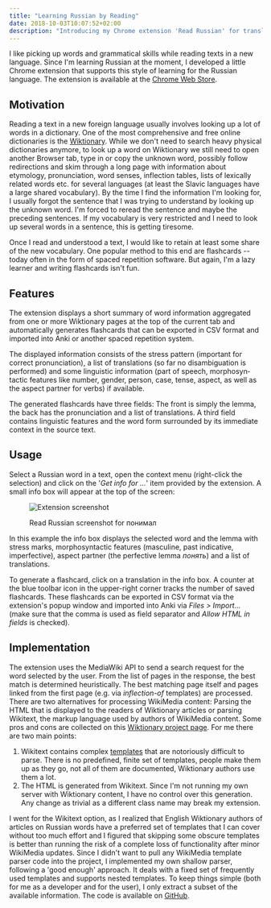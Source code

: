 ```yaml
---
title: "Learning Russian by Reading"
date: 2018-10-03T10:07:52+02:00
description: "Introducing my Chrome extension 'Read Russian' for translating and learning Russian vocabulary."
---
```


I like picking up words and grammatical skills while reading texts in a new language. Since I'm learning Russian at the moment, I developed a little Chrome extension that supports this style of learning for the Russian language. The extension is available at the [Chrome Web Store](https://chrome.google.com/webstore/detail/read-russian/bfiedbggkbnefgngmdkhofddgpfjahcd).

## Motivation

Reading a text in a new foreign language usually involves looking up a lot of words in a dictionary. One of the most comprehensive and free online dictionaries is the [Wiktionary](https://www.wiktionary.org/). While we don't need to search heavy physical dictionaries anymore, to look up a word on Wiktionary we still need to open another Browser tab, type in or copy the unknown word, possibly follow redirections and skim through a long page with information about etymology, pronunciation, word senses, inflection tables, lists of lexically related words etc. for several languages (at least the Slavic languages have a large shared vocabulary). By the time I find the information I'm looking for, I usually forgot the sentence that I was trying to understand by looking up the unknown word. I'm forced to reread the sentence and maybe the preceding sentences. If my vocabulary is very restricted and I need to look up several words in a sentence, this is getting tiresome.

Once I read and understood a text, I would like to retain at least some share of the new vocabulary. One popular method to this end are flashcards -- today often in the form of spaced repetition software. But again, I'm a lazy learner and writing flashcards isn't fun.

## Features

The extension displays a short summary of word information aggregated from one or more Wiktionary pages at the top of the current tab and automatically generates flashcards that can be exported in CSV format and imported into Anki or another spaced repetition system.

The displayed information consists of the stress pattern (important for correct pronunciation), a list of translations (so far no disambiguation is performed) and some linguistic information (part of speech, morpho&shy;syn&shy;tactic features like number, gender, person, case, tense, aspect, as well as the aspect partner for verbs) if available.

The generated flashcards have three fields: The front is simply the lemma, the back has the pronunciation and a list of translations. A third field contains linguistic features and the word form surrounded by its immediate context in the source text.

## Usage

Select a Russian word in a text, open the context menu (right-click the selection) and click on the '*Get info for ...*' item provided by the extension. A small info box will appear at the top of the screen:

<figure class="middle">
    <img src="/img/read-russian-screenshot.png"
         alt="Extension screenshot"/> <figcaption>
            <p>Read Russian screenshot for понимал</p>
        </figcaption>
</figure>

In this example the info box displays the selected word and the lemma with stress marks, morpho&shy;syn&shy;tactic features (masculine, past indicative, imperfective), aspect partner (the perfective lemma *понять*) and a list of translations.

To generate a flashcard, click on a translation in the info box. A counter at the blue toolbar icon in the upper-right corner tracks the number of saved flashcards. These flashcards can be exported in CSV format via the extension's popup window and imported into Anki via *Files > Import...* (make sure that the comma is used as field separator and *Allow HTML in fields* is checked).


## Implementation

The extension uses the MediaWiki API to send a search request for the word selected by the user. From the list of pages in the response, the best match is determined heuristically. The best matching page itself and pages linked from the first page (e.g. via *inflection-of* templates) are processed. There are two alternatives for processing WikiMedia content: Parsing the HTML that is displayed to the readers of Wiktionary articles or parsing Wikitext, the markup language used by authors of WikiMedia content. Some pros and cons are collected on this [Wiktionary project page](https://en.wiktionary.org/wiki/Wiktionary:Parsing). For me there are two main points:

1. Wikitext contains complex [templates](https://www.mediawiki.org/wiki/Help:Templates) that are notoriously difficult to parse. There is no predefined, finite set of templates, people make them up as they go, not all of them are documented, Wiktionary authors use them a lot.
2. The HTML is generated from Wikitext. Since I'm not running my own server with Wiktionary content, I have no control over this generation. Any change as trivial as a different class name may break my extension.

I went for the Wikitext option, as I realized that English Wiktionary authors of articles on Russian words have a preferred set of templates that I can cover without too much effort and I figured that skipping some obscure templates is better than running the risk of a complete loss of functionality after minor WikiMedia updates. Since I didn't want to pull any WikiMedia template parser code into the project, I implemented my own shallow parser, following a 'good enough' approach. It deals with a fixed set of frequently used templates and supports nested templates. To keep things simple (both for me as a developer and for the user), I only extract a subset of the available information. The code is available on [GitHub](https://github.com/kldtz/read-russian).

